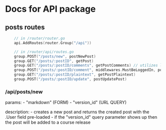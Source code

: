 # Docs for API package

## posts routes

```go
	// in /router/router.go
	api.AddRoutes(router.Group("/api"))

	// in /router/api/routes.go
	group.POST("/posts/new", postNewPost)
	group.GET("/posts/:postID", getPost)
	group.GET("/posts/:postID/comments", getPostComments) // utilizes long polling
	group.POST("/posts/:postID/comment", middlewares.MustBeLoggedIn, postPostComment)
	group.GET("/posts/:postID/plaintext", getPostPlaintext)
	group.POST("/posts/:postID/update", postUpdatePost)
```

### /api/posts/new
params:
	- "markdown" (FORM)
	- "version_id" (URL QUERY)

description:
	- creates a new post and returns the created post with the .User field pre-loaded
	- if the "version_id" query parameter shows up then the post will be added to a course release